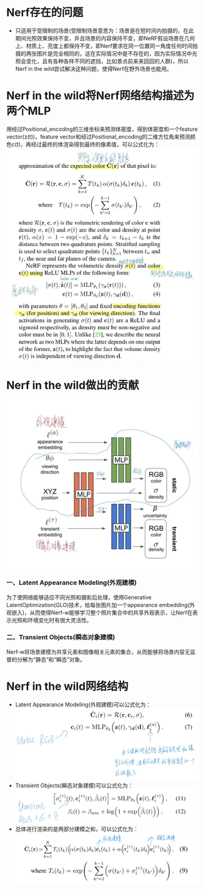 # Nerf存在的问题
* 只适用于受限制的场景(受限制场景意思为：场景是在短时间内拍摄的，在此期间光照效果保持不变，并且场景的内容保持不变，即NeRF假设场景在几何上、材质上、亮度上都保持不变，即Nerf要求在同一位置同一角度任何时间拍摄的两张图片是完全相同的，这在实际情况中是不存在的，因为实际情况中光照会变化，且有各种各样不同的遮挡，比如景点前来来回回的人群)，所以Nerf in the wild尝试解决这种问题，使得Nerf在野外场景也能用。

# Nerf in the wild将Nerf网络结构描述为两个MLP
用经过Positional_encoding的三维坐标来预测体密度，得到体密度和一个feature vector(z(t))，feature vector和经过Positional_encoding的二维方位角来预测颜色c(t)，再经过最终的体渲染得到最终的像素值，可以公式化为：
![Nerf_network](https://github.com/gjgjgjfff/Nerf_Learn/blob/main/img/Nerf%20in%20the%20wild/Nerf_network.jpg)


# Nerf in the wild做出的贡献
![pipline](https://github.com/gjgjgjfff/Nerf_Learn/blob/main/img/Nerf%20in%20the%20wild/pipline.jpg)
### 一、Latent Appearance Modeling(外观建模)
为了使网络能够适应不同光照和摄影后处理，使用Generative LatentOptimization(GLO)技术，给每张图片加一个appearance embedding(外观嵌入)，从而使得Nerf-w能够学习整个照片集合中的共享外观表示，让Nerf在表示光照和环境变化时有很大灵活性。
### 二、Transient Objects(瞬态对象建模)
Nerf-w将场景建模为共享元素和图像相关元素的集合，从而能够将场景内容无监督的分解为“静态”和“瞬态”对象。

# Nerf in the wild网络结构
* Latent Appearance Modeling(外观建模)可以公式化为：
![Latent_Appearance_Modeling](https://github.com/gjgjgjfff/Nerf_Learn/blob/main/img/Nerf%20in%20the%20wild/Latent_Appearance_Modeling.jpg)
* Transient Objects(瞬态对象建模)可以公式化为：
![Transient Objects](https://github.com/gjgjgjfff/Nerf_Learn/blob/main/img/Nerf%20in%20the%20wild/Transient_Objects.jpg)
* 总体进行渲染的是两部分建模之和，可以公式化为：
![all_type](https://github.com/gjgjgjfff/Nerf_Learn/blob/main/img/Nerf%20in%20the%20wild/all_type.jpg)